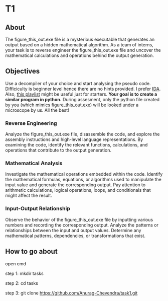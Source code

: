 # T1 
## About
The figure_this_out.exe file is a mysterious executable that generates an output based on a hidden mathematical algorithm. As a team of interns, your task is to reverse engineer the figure_this_out.exe file and uncover the mathematical calculations and operations behind the output generation.
## Objectives
Use a decompiler of your choice and start analysing the pseudo code. Difficiculty is beginner level hence there are no hints provided. I prefer [IDA](https://hex-rays.com/ida-free/). Also, [this playlist](https://www.youtube.com/watch?v=tWSa1L5L394) might be useful just for starters. **Your goal is to create a similar program in python.** During assesment, only the python file created by you (which mimics figure_this_out.exe) will be looked under a microscope by us. All the best!
### Reverse Engineering
Analyze the figure_this_out.exe file, disassemble the code, and explore the assembly instructions and high-level language representations. By examining the code, identify the relevant functions, calculations, and operations that contribute to the output generation.
### Mathematical Analysis
Investigate the mathematical operations embedded within the code. Identify the mathematical formulas, equations, or algorithms used to manipulate the input value and generate the corresponding output. Pay attention to arithmetic calculations, logical operations, loops, and conditionals that might affect the result.
### Input-Output Relationship
Observe the behavior of the figure_this_out.exe file by inputting various numbers and recording the corresponding output. Analyze the patterns or relationships between the input and output values. Determine any mathematical patterns, dependencies, or transformations that exist.
## How to go about
open cmd

step 1: mkdir tasks

step 2: cd tasks

step 3: git clone https://github.com/Anurag-Chevendra/task1.git

